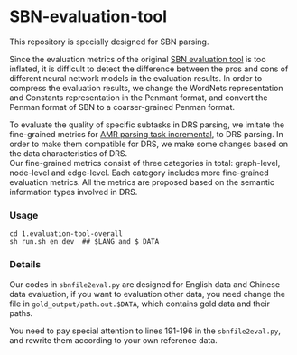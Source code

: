 # SBN-evaluation-tool
This repository is specially designed for SBN parsing.

Since the evaluation metrics of the original [SBN evaluation tool](https://github.com/WPoelman/ud-boxer) is too inflated, it is difficult to detect the difference between the pros and cons of different neural network models in the evaluation results.
In order to compress the evaluation results, we change the WordNets representation and Constants representation in the Penmant format, and convert the Penman format of SBN to a coarser-grained Penman format.

To evaluate the quality of specific subtasks in DRS parsing, we imitate the fine-grained metrics for [AMR parsing task incremental](https://github.com/mdtux89/amr-evaluation), to DRS parsing. 
In order to make them compatible for DRS, we make some changes based on the data characteristics of DRS.  
Our fine-grained metrics consist of three categories in total: graph-level, node-level and edge-level. 
Each category includes more fine-grained evaluation metrics. All the metrics are proposed based on the semantic information types involved in DRS.


### Usage
```
cd 1.evaluation-tool-overall
sh run.sh en dev  ## $LANG and $ DATA
```
### Details

Our codes in ```sbnfile2eval.py``` are designed for English data and Chinese data evaluation, if you want to evaluation other data, you need change the file in ```gold_output/path.out.$DATA```, which contains gold data and their paths. 

You need to pay special attention to lines 191-196 in the ```sbnfile2eval.py```, and rewrite them according to your own reference data.


